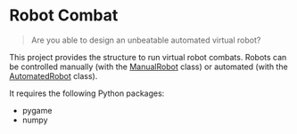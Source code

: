 # Robot Combat

> Are you able to design an unbeatable automated virtual robot?

This project provides the structure to run virtual robot combats.
Robots can be controlled manually (with the [ManualRobot]() class) or automated (with the [AutomatedRobot]() class).

It requires the following Python packages:
* pygame
* numpy
